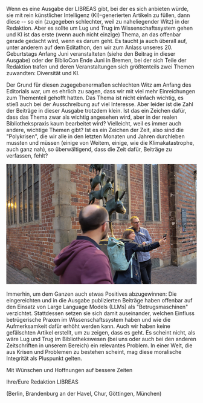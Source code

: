 Wenn es eine Ausgabe der LIBREAS gibt, bei der es sich anbieten würde,
sie mit rein künstlicher Intelligenz (KI)-generierten Artikeln zu
füllen, dann diese -- so ein (zugegeben schlechter, weil zu
naheliegender Witz) in der Redaktion. Aber es sollte um Lug und Trug im
Wissenschaftssystem gehen und KI ist das erste (wenn auch nicht einzige)
Thema, an das offenbar gerade gedacht wird, wenn es darum geht. Es
taucht ja auch überall auf, unter anderem auf dem Editathon, den wir zum
Anlass unseres 20. Geburtstags Anfang Juni veranstalteten (siehe den
Beitrag in dieser Ausgabe) oder der BiblioCon Ende Juni in Bremen, bei
der sich Teile der Redaktion trafen und deren Veranstaltungen sich
größtenteils zwei Themen zuwandten: Diversität und KI.

Der Grund für diesen zugegebenermaßen schlechten Witz am Anfang des
Editorials war, um es ehrlich zu sagen, dass wir mit viel mehr
Einreichungen zum Thementeil gehofft hatten. Das Thema ist nicht einfach
wichtig, es stieß auch bei der Ausschreibung auf viel Interesse. Aber
leider ist die Zahl der Beiträge in dieser Ausgabe trotzdem klein. Ist
das ein Zeichen dafür, dass das Thema zwar als wichtig angesehen wird,
aber in der realen Bibliothekspraxis kaum bearbeitet wird? Vielleicht,
weil es immer auch andere, wichtige Themen gibt? Ist es ein Zeichen der
Zeit, also sind die "Polykrisen", die wir alle in den letzten Monaten
und Jahren durchleben mussten und müssen (einige von Weitem, einige, wie
die Klimakatastrophe, auch ganz nah), so überwältigend, dass die Zeit
dafür, Beiträge zu verfassen, fehlt?

![Redaktionsorte XXVI: Bremen](img/Bremen_Redaktionsorte.jpg)

Immerhin, um dem Ganzen auch etwas Positives abzugewinnen: Die
eingereichten und in die Ausgabe publizierten Beiträge haben offenbar
auf den Einsatz von Large Language Models (LLMs) als "Betrugsmaschinen"
verzichtet. Stattdessen setzen sie sich damit auseinander, welchen
Einfluss betrügerische Praxen im Wissenschaftssystem haben und wie die
Aufmerksamkeit dafür erhöht werden kann. Auch wir haben keine
gefälschten Artikel erstellt, um zu zeigen, dass es geht. Es scheint
nicht, als wäre Lug und Trug im Bibliothekswesen (bei uns oder auch bei
den anderen Zeitschriften in unserem Bereich) ein relevantes Problem. In
einer Welt, die aus Krisen und Problemen zu bestehen scheint, mag diese
moralische Integrität als Pluspunkt gelten.

Mit Wünschen und Hoffnungen auf bessere Zeiten

Ihre/Eure Redaktion LIBREAS

(Berlin, Brandenburg an der Havel, Chur, Göttingen, München)
